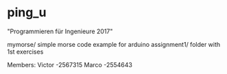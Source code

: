 # ping_u
"Programmieren für Ingenieure 2017"

mymorse/ simple morse code example for arduino
assignment1/ folder with 1st exercises


Members:
  Victor	-2567315
  Marco		-2554643
